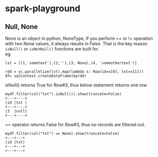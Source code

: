# spark-playground

## Null, None
None is an object in python, NoneType, if you perform == or != operation with two None values, it always results in False. That is the key reason `isNull()` or `isNotNull()` functions are built for. <br>
eg.

    lst = [(1,'sometext'),(2,''),(3, None),(4, 'someothertext')]

    rdd = sc.parallelize(lst).map(lambda x: Row(id=x[0], txt=x[1]))
    df= sqlContext.createDataFrame(myrdd)
isNull() returns True for Row#3, thus below statement returns one row 

    mydf.filter(col("txt").isNull()).show(truncate=False)
    +---+----+
    |id |txt |
    +---+----+
    |3  |null|
    +---+----+
== operator returns False for Row#3, thus no records are filtered out.

    mydf.filter(col("txt") == None).show(truncate=False)
    +---+---+
    |id |txt|
    +---+---+
    +---+---+
